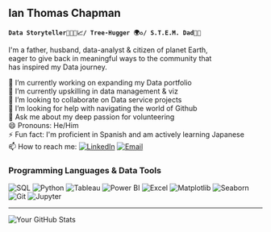 ## Ian Thomas Chapman
**`Data Storyteller👨🏽‍💻📈/ Tree-Hugger 🌍♻️/ S.T.E.M. Dad🔬🤖`**

I'm a father, husband, data-analyst & citizen of planet Earth,  
eager to give back in meaningful ways to the community that  
has inspired my Data journey.

🔭 I’m currently working on expanding my Data portfolio  
🌱 I’m currently upskilling in data management & viz  
👯 I’m looking to collaborate on Data service projects  
🤔 I’m looking for help with navigating the world of Github  
💬 Ask me about my deep passion for volunteering  
😄 Pronouns: He/Him  
⚡ Fun fact: I'm proficient in Spanish and am actively learning Japanese  
📫 How to reach me: 
[![LinkedIn](https://img.shields.io/badge/-LinkedIn-blue?style=flat&logo=linkedin&logoColor=white)](https://www.linkedin.com/in/ianthomaschapman)
[![Email](https://img.shields.io/badge/Email-D14836?style=flat&logo=gmail&logoColor=white)](mailto:ichapman.sp@gmail.com)


<!-- - 👯 I’m looking to collaborate on ...
-->

### Programming Languages & Data Tools

![SQL](https://img.shields.io/badge/-SQL-4479A1?logo=mysql&logoColor=white)
![Python](https://img.shields.io/badge/-Python-3776AB?logo=python&logoColor=white)
![Tableau](https://img.shields.io/badge/-Tableau-E97627?logo=tableau&logoColor=white)
![Power BI](https://img.shields.io/badge/-PowerBI-F2C811?logo=powerbi&logoColor=black)
![Excel](https://img.shields.io/badge/-Excel-217346?logo=microsoft-excel&logoColor=white)
![Matplotlib](https://img.shields.io/badge/-Matplotlib-11557C?logo=python&logoColor=white)
![Seaborn](https://img.shields.io/badge/-Seaborn-1F77B4?logo=python&logoColor=white)
![Git](https://img.shields.io/badge/-Git-F05032?logo=git&logoColor=white)
![Jupyter](https://img.shields.io/badge/-Jupyter-F37626?logo=jupyter&logoColor=white)
<br />
___


![Your GitHub Stats](https://github-readme-stats.vercel.app/api?username=JetNeighbors&show_icons=true&theme=solarized-light)
